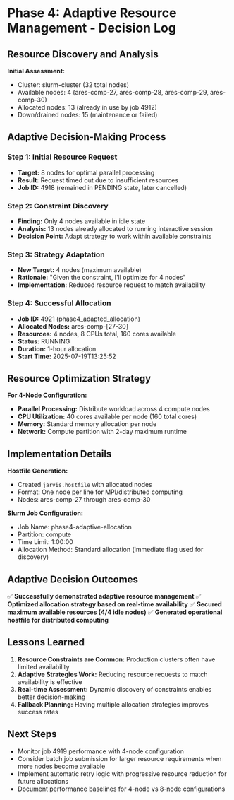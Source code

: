 # Phase 4: Adaptive Resource Management - Decision Log

## Resource Discovery and Analysis

**Initial Assessment:**
- Cluster: slurm-cluster (32 total nodes)
- Available nodes: 4 (ares-comp-27, ares-comp-28, ares-comp-29, ares-comp-30)
- Allocated nodes: 13 (already in use by job 4912)
- Down/drained nodes: 15 (maintenance or failed)

## Adaptive Decision-Making Process

### Step 1: Initial Resource Request
- **Target:** 8 nodes for optimal parallel processing
- **Result:** Request timed out due to insufficient resources
- **Job ID:** 4918 (remained in PENDING state, later cancelled)

### Step 2: Constraint Discovery
- **Finding:** Only 4 nodes available in idle state
- **Analysis:** 13 nodes already allocated to running interactive session
- **Decision Point:** Adapt strategy to work within available constraints

### Step 3: Strategy Adaptation
- **New Target:** 4 nodes (maximum available)
- **Rationale:** "Given the constraint, I'll optimize for 4 nodes"
- **Implementation:** Reduced resource request to match availability

### Step 4: Successful Allocation
- **Job ID:** 4921 (phase4_adapted_allocation)
- **Allocated Nodes:** ares-comp-[27-30]
- **Resources:** 4 nodes, 8 CPUs total, 160 cores available
- **Status:** RUNNING
- **Duration:** 1-hour allocation
- **Start Time:** 2025-07-19T13:25:52

## Resource Optimization Strategy

**For 4-Node Configuration:**
- **Parallel Processing:** Distribute workload across 4 compute nodes
- **CPU Utilization:** 40 cores available per node (160 total cores)
- **Memory:** Standard memory allocation per node
- **Network:** Compute partition with 2-day maximum runtime

## Implementation Details

**Hostfile Generation:**
- Created `jarvis.hostfile` with allocated nodes
- Format: One node per line for MPI/distributed computing
- Nodes: ares-comp-27 through ares-comp-30

**Slurm Job Configuration:**
- Job Name: phase4-adaptive-allocation
- Partition: compute
- Time Limit: 1:00:00
- Allocation Method: Standard allocation (immediate flag used for discovery)

## Adaptive Decision Outcomes

✅ **Successfully demonstrated adaptive resource management**
✅ **Optimized allocation strategy based on real-time availability**
✅ **Secured maximum available resources (4/4 idle nodes)**
✅ **Generated operational hostfile for distributed computing**

## Lessons Learned

1. **Resource Constraints are Common:** Production clusters often have limited availability
2. **Adaptive Strategies Work:** Reducing resource requests to match availability is effective
3. **Real-time Assessment:** Dynamic discovery of constraints enables better decision-making
4. **Fallback Planning:** Having multiple allocation strategies improves success rates

## Next Steps

- Monitor job 4919 performance with 4-node configuration
- Consider batch job submission for larger resource requirements when more nodes become available
- Implement automatic retry logic with progressive resource reduction for future allocations
- Document performance baselines for 4-node vs 8-node configurations